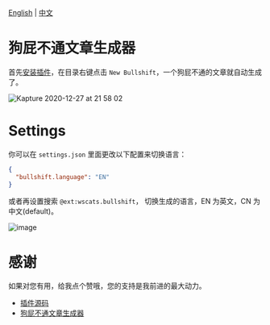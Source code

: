 [English](https://github.com/Wscats/bullshit-generator/blob/master/README.md) | [中文](https://github.com/Wscats/bullshit-generator/blob/master/README.CN.md)

# 狗屁不通文章生成器

首先[安装插件](https://marketplace.visualstudio.com/items?itemName=Wscats.bullshift)，在目录右键点击 `New Bullshift`，一个狗屁不通的文章就自动生成了。

![Kapture 2020-12-27 at 21 58 02](https://user-images.githubusercontent.com/17243165/103172496-e1748d80-488e-11eb-83a5-db0212a8bb6a.gif)

# Settings

你可以在 `settings.json` 里面更改以下配置来切换语言：

```json
{
  "bullshift.language": "EN"
}
```

或者再设置搜索 `@ext:wscats.bullshift`， 切换生成的语言，EN 为英文，CN 为中文(default)。

![image](https://user-images.githubusercontent.com/17243165/103172928-2817b700-4892-11eb-9146-051f22f488c9.png)

# 感谢

如果对您有用，给我点个赞哦，您的支持是我前进的最大动力。

- [插件源码](https://github.com/Wscats/bullshit-generator)
- [狗屁不通文章生成器](https://github.com/menzi11/BullshitGenerator)
